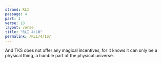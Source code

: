 ```yaml
---
strand: RLI
passage: 4
part: 1
verse: 10
layout: verse
title: "RLI 4:10"
permalink: /RLI/4/10/
---
```

And TKS does not offer any magical incentives, for it knows it can only be a physical thing, a humble part of the physical universe.
